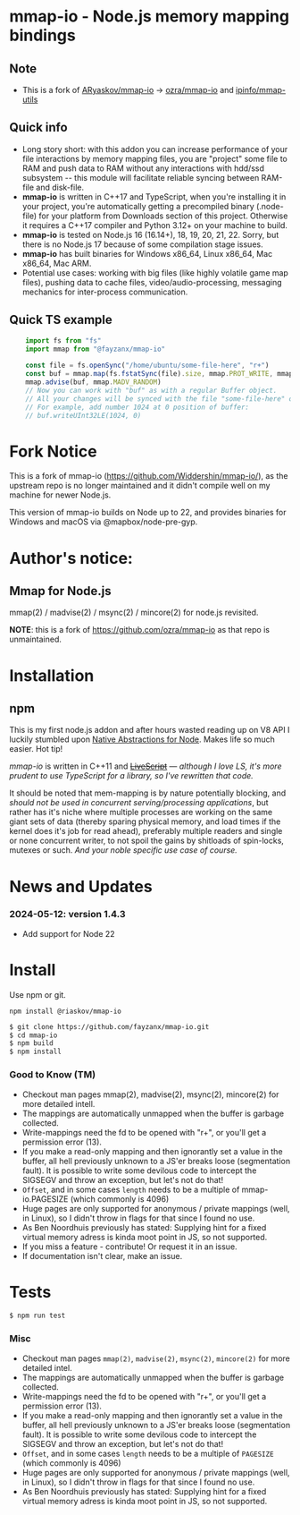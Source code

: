 
# mmap-io - Node.js memory mapping bindings

## Note
- This is a fork of [ARyaskov/mmap-io](https://github.com/ARyaskov/mmap-io) -> [ozra/mmap-io](https://github.com/ozra/mmap-io) and [ipinfo/mmap-utils](https://github.com/ipinfo/mmap-utils)

## Quick info

- Long story short: with this addon you can increase performance of your file interactions by memory mapping files, 
you are "project" some file to RAM and push data to RAM without any interactions with hdd/ssd subsystem -- this module will
facilitate reliable syncing between RAM-file and disk-file.
- **mmap-io** is written in C++17 and TypeScript, when you're installing it in your project, you're automatically getting 
a precompiled binary (.node-file) for your platform from Downloads section of this project. 
Otherwise it requires a C++17 compiler and Python 3.12+ on your machine to build.
- **mmap-io** is tested on Node.js 16 (16.14+), 18, 19, 20, 21, 22. Sorry, but there is no Node.js 17 because of some compilation stage issues.
- **mmap-io** has built binaries for Windows x86_64, Linux x86_64, Mac x86_64, Mac ARM.
- Potential use cases: working with big files (like highly volatile game map files), pushing data to cache files, video/audio-processing, messaging mechanics for inter-process communication.

## Quick TS example

```typescript
    import fs from "fs"
    import mmap from "@fayzanx/mmap-io"
    
    const file = fs.openSync("/home/ubuntu/some-file-here", "r+")
    const buf = mmap.map(fs.fstatSync(file).size, mmap.PROT_WRITE, mmap.MAP_SHARED, file)
    mmap.advise(buf, mmap.MADV_RANDOM)
    // Now you can work with "buf" as with a regular Buffer object.
    // All your changes will be synced with the file "some-file-here" on disk.
    // For example, add number 1024 at 0 position of buffer:
    // buf.writeUInt32LE(1024, 0)

```


# Fork Notice

This is a fork of mmap-io (https://github.com/Widdershin/mmap-io/), as the upstream repo is no longer maintained and it didn't compile well on my machine for newer Node.js.

This version of mmap-io builds on Node up to 22, and provides binaries for Windows and macOS via @mapbox/node-pre-gyp.

# Author's notice: 
## Mmap for Node.js
mmap(2) / madvise(2) / msync(2) / mincore(2) for node.js revisited.

**NOTE**: this is a fork of https://github.com/ozra/mmap-io as that repo is
unmaintained.

# Installation

## npm

This is my first node.js addon and after hours wasted reading up on V8 API I luckily stumbled upon [Native Abstractions for Node](https://github.com/rvagg/nan). Makes life so much easier. Hot tip!

_mmap-io_ is written in C++11 and ~~[LiveScript](https://github.com/gkz/LiveScript)~~ — _although I love LS, it's more prudent to use TypeScript for a library, so I've rewritten that code._

It should be noted that mem-mapping is by nature potentially blocking, and _should not be used in concurrent serving/processing applications_, but rather has it's niche where multiple processes are working on the same giant sets of data (thereby sparing physical memory, and load times if the kernel does it's job for read ahead), preferably multiple readers and single or none concurrent writer, to not spoil the gains by shitloads of spin-locks, mutexes or such. _And your noble specific use case of course._


# News and Updates

### 2024-05-12: version 1.4.3
- Add support for Node 22

# Install
Use npm or git.

```
npm install @riaskov/mmap-io
```

```bash
$ git clone https://github.com/fayzanx/mmap-io.git
$ cd mmap-io
$ npm build
$ npm install
```

### Good to Know (TM)

- Checkout man pages mmap(2), madvise(2), msync(2), mincore(2) for more detailed intell.
- The mappings are automatically unmapped when the buffer is garbage collected.
- Write-mappings need the fd to be opened with "r+", or you'll get a permission error (13).
- If you make a read-only mapping and then ignorantly set a value in the buffer, all hell previously unknown to a JS'er breaks loose (segmentation fault). It is possible to write some devilous code to intercept the SIGSEGV and throw an exception, but let's not do that!
- `Offset`, and in some cases `length` needs to be a multiple of mmap-io.PAGESIZE (which commonly is 4096)
- Huge pages are only supported for anonymous / private mappings (well, in Linux), so I didn't throw in flags for that since I found no use.
- As Ben Noordhuis previously has stated: Supplying hint for a fixed virtual memory adress is kinda moot point in JS, so not supported.
- If you miss a feature - contribute! Or request it in an issue.
- If documentation isn't clear, make an issue.


# Tests

```bash
$ npm run test
```

### Misc

- Checkout man pages `mmap(2)`, `madvise(2)`, `msync(2)`, `mincore(2)` for more
  detailed intel.
- The mappings are automatically unmapped when the buffer is garbage collected.
- Write-mappings need the fd to be opened with "r+", or you'll get a permission
  error (13).
- If you make a read-only mapping and then ignorantly set a value in the
  buffer, all hell previously unknown to a JS'er breaks loose (segmentation
  fault). It is possible to write some devilous code to intercept the SIGSEGV
  and throw an exception, but let's not do that!
- `Offset`, and in some cases `length` needs to be a multiple of `PAGESIZE`
  (which commonly is 4096)
- Huge pages are only supported for anonymous / private mappings (well, in
  Linux), so I didn't throw in flags for that since I found no use.
- As Ben Noordhuis previously has stated: Supplying hint for a fixed virtual
  memory adress is kinda moot point in JS, so not supported.
